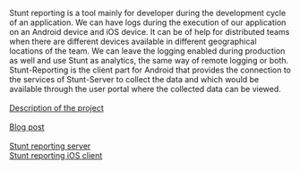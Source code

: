 Stunt reporting is a tool mainly for developer during the development cycle of an application. We can have logs during the execution of our application on an Android device and iOS device. It can be of help for distributed teams when there are different devices available in different geographical locations of the team. We can leave the logging enabled during production as well and use Stunt as analytics, the same way of remote logging or both.
Stunt-Reporting is the client part for Android that provides the connection to the services of Stunt-Server to collect the data and which would be available through the user portal where the collected data can be viewed.
<br><br>
<a href="https://ektodorov.github.io/stunt-reporting-server/">Description of the project</a><br><br>
<a href="http://techzealous.blogspot.bg/2016/12/introducing-stunt-developer-analytics.html">Blog post</a><br><br>
<a href="https://github.com/ektodorov/stunt-reporting-server">Stunt reporting server</a><br>
<a href="https://github.com/ektodorov/stunt-reporting-ios">Stunt reporting iOS client</a>
